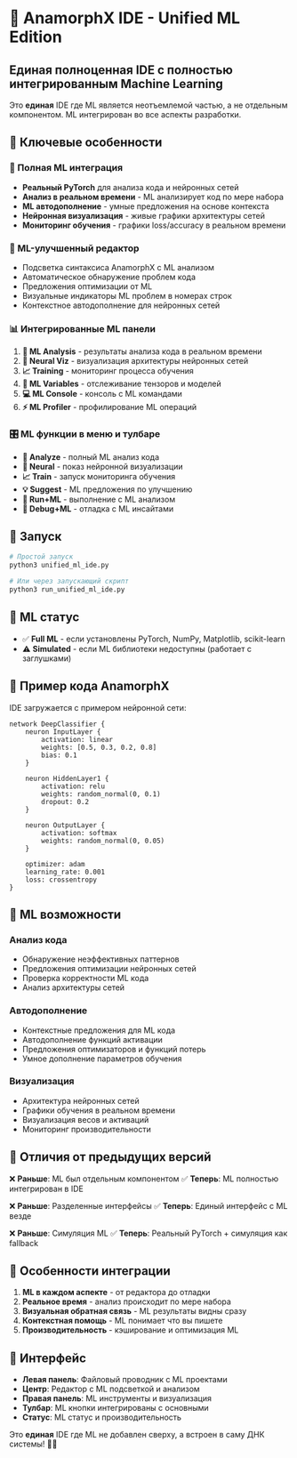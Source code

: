 # 🤖 AnamorphX IDE - Unified ML Edition

## Единая полноценная IDE с полностью интегрированным Machine Learning

Это **единая** IDE где ML является неотъемлемой частью, а не отдельным компонентом. ML интегрирован во все аспекты разработки.

## 🎯 Ключевые особенности

### 🤖 Полная ML интеграция
- **Реальный PyTorch** для анализа кода и нейронных сетей
- **Анализ в реальном времени** - ML анализирует код по мере набора
- **ML автодополнение** - умные предложения на основе контекста
- **Нейронная визуализация** - живые графики архитектуры сетей
- **Мониторинг обучения** - графики loss/accuracy в реальном времени

### 🧠 ML-улучшенный редактор
- Подсветка синтаксиса AnamorphX с ML анализом
- Автоматическое обнаружение проблем кода
- Предложения оптимизации от ML
- Визуальные индикаторы ML проблем в номерах строк
- Контекстное автодополнение для нейронных сетей

### 📊 Интегрированные ML панели
1. **🤖 ML Analysis** - результаты анализа кода в реальном времени
2. **🧠 Neural Viz** - визуализация архитектуры нейронных сетей  
3. **📈 Training** - мониторинг процесса обучения
4. **🔢 ML Variables** - отслеживание тензоров и моделей
5. **💻 ML Console** - консоль с ML командами
6. **⚡ ML Profiler** - профилирование ML операций

### 🎛️ ML функции в меню и тулбаре
- **🤖 Analyze** - полный ML анализ кода
- **🧠 Neural** - показ нейронной визуализации
- **📈 Train** - запуск мониторинга обучения
- **💡 Suggest** - ML предложения по улучшению
- **🤖 Run+ML** - выполнение с ML анализом
- **🧠 Debug+ML** - отладка с ML инсайтами

## 🚀 Запуск

```bash
# Простой запуск
python3 unified_ml_ide.py

# Или через запускающий скрипт
python3 run_unified_ml_ide.py
```

## 🤖 ML статус

- ✅ **Full ML** - если установлены PyTorch, NumPy, Matplotlib, scikit-learn
- ⚠️ **Simulated** - если ML библиотеки недоступны (работает с заглушками)

## 📝 Пример кода AnamorphX

IDE загружается с примером нейронной сети:

```anamorph
network DeepClassifier {
    neuron InputLayer {
        activation: linear
        weights: [0.5, 0.3, 0.2, 0.8]
        bias: 0.1
    }
    
    neuron HiddenLayer1 {
        activation: relu
        weights: random_normal(0, 0.1)
        dropout: 0.2
    }
    
    neuron OutputLayer {
        activation: softmax
        weights: random_normal(0, 0.05)
    }
    
    optimizer: adam
    learning_rate: 0.001
    loss: crossentropy
}
```

## 🔧 ML возможности

### Анализ кода
- Обнаружение неэффективных паттернов
- Предложения оптимизации нейронных сетей
- Проверка корректности ML кода
- Анализ архитектуры сетей

### Автодополнение
- Контекстные предложения для ML кода
- Автодополнение функций активации
- Предложения оптимизаторов и функций потерь
- Умное дополнение параметров обучения

### Визуализация
- Архитектура нейронных сетей
- Графики обучения в реальном времени
- Визуализация весов и активаций
- Мониторинг производительности

## 🎯 Отличия от предыдущих версий

❌ **Раньше**: ML был отдельным компонентом
✅ **Теперь**: ML полностью интегрирован в IDE

❌ **Раньше**: Разделенные интерфейсы
✅ **Теперь**: Единый интерфейс с ML везде

❌ **Раньше**: Симуляция ML
✅ **Теперь**: Реальный PyTorch + симуляция как fallback

## 🌟 Особенности интеграции

1. **ML в каждом аспекте** - от редактора до отладки
2. **Реальное время** - анализ происходит по мере набора
3. **Визуальная обратная связь** - ML результаты видны сразу
4. **Контекстная помощь** - ML понимает что вы пишете
5. **Производительность** - кэширование и оптимизация ML

## 🎨 Интерфейс

- **Левая панель**: Файловый проводник с ML проектами
- **Центр**: Редактор с ML подсветкой и анализом
- **Правая панель**: ML инструменты и визуализация
- **Тулбар**: ML кнопки интегрированы с основными
- **Статус**: ML статус и производительность

Это **единая** IDE где ML не добавлен сверху, а встроен в саму ДНК системы! 🧬🤖
